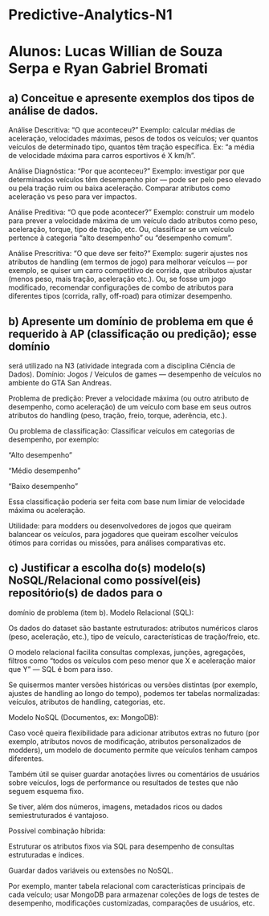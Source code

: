 # Predictive-Analytics-N1

# Alunos: Lucas Willian de Souza Serpa e Ryan Gabriel Bromati

## a) Conceitue e apresente exemplos dos tipos de análise de dados.
 Análise Descritiva: “O que aconteceu?”
Exemplo: calcular médias de aceleração, velocidades máximas, pesos de todos os veículos; ver quantos veículos de determinado tipo, quantos têm tração específica. Ex: “a média de velocidade máxima para carros esportivos é X km/h”.

Análise Diagnóstica: “Por que aconteceu?”
Exemplo: investigar por que determinados veículos têm desempenho pior — pode ser pelo peso elevado ou pela tração ruim ou baixa aceleração. Comparar atributos como aceleração vs peso para ver impactos.

Análise Preditiva: “O que pode acontecer?”
Exemplo: construir um modelo para prever a velocidade máxima de um veículo dado atributos como peso, aceleração, torque, tipo de tração, etc. Ou, classificar se um veículo pertence à categoria “alto desempenho” ou “desempenho comum”.

Análise Prescritiva: “O que deve ser feito?”
Exemplo: sugerir ajustes nos atributos de handling (em termos de jogo) para melhorar veículos — por exemplo, se quiser um carro competitivo de corrida, que atributos ajustar (menos peso, mais tração, aceleração etc.). Ou, se fosse um jogo modificado, recomendar configurações de combo de atributos para diferentes tipos (corrida, rally, off-road) para otimizar desempenho.

## b) Apresente um domínio de problema em que é requerido à AP (classificação ou predição); esse domínio 
será utilizado na N3 (atividade integrada com a disciplina Ciência de Dados).
Domínio: Jogos / Veículos de games — desempenho de veículos no ambiente do GTA San Andreas.

Problema de predição: Prever a velocidade máxima (ou outro atributo de desempenho, como aceleração) de um veículo com base em seus outros atributos do handling (peso, tração, freio, torque, aderência, etc.).

Ou problema de classificação: Classificar veículos em categorias de desempenho, por exemplo:

“Alto desempenho”

“Médio desempenho”

“Baixo desempenho”

Essa classificação poderia ser feita com base num limiar de velocidade máxima ou aceleração.

Utilidade: para modders ou desenvolvedores de jogos que queiram balancear os veículos, para jogadores que queiram escolher veículos ótimos para corridas ou missões, para análises comparativas etc.

## c) Justificar a escolha do(s) modelo(s) NoSQL/Relacional como possível(eis) repositório(s) de dados para o
domínio de problema (item b).
Modelo Relacional (SQL):

Os dados do dataset são bastante estruturados: atributos numéricos claros (peso, aceleração, etc.), tipo de veículo, características de tração/freio, etc.

O modelo relacional facilita consultas complexas, junções, agregações, filtros como “todos os veículos com peso menor que X e aceleração maior que Y” — SQL é bom para isso.

Se quisermos manter versões históricas ou versões distintas (por exemplo, ajustes de handling ao longo do tempo), podemos ter tabelas normalizadas: veículos, atributos de handling, categorias, etc.

Modelo NoSQL (Documentos, ex: MongoDB):

Caso você queira flexibilidade para adicionar atributos extras no futuro (por exemplo, atributos novos de modificação, atributos personalizados de modders), um modelo de documento permite que veículos tenham campos diferentes.

Também útil se quiser guardar anotações livres ou comentários de usuários sobre veículos, logs de performance ou resultados de testes que não seguem esquema fixo.

Se tiver, além dos números, imagens, metadados ricos ou dados semiestruturados é vantajoso.

Possível combinação híbrida:

Estruturar os atributos fixos via SQL para desempenho de consultas estruturadas e índices.

Guardar dados variáveis ou extensões no NoSQL.

Por exemplo, manter tabela relacional com características principais de cada veículo; usar MongoDB para armazenar coleções de logs de testes de desempenho, modificações customizadas, comparações de usuários, etc.
